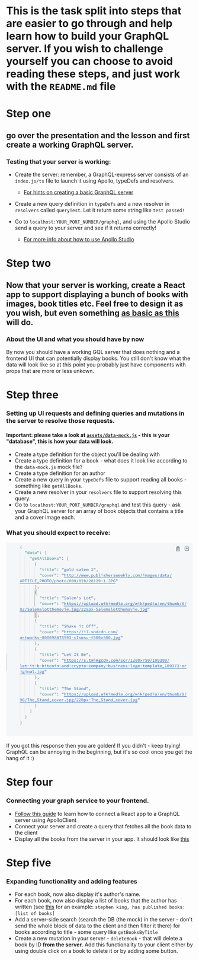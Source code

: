 # This is the task split into steps that are easier to go through and help learn how to build your GraphQL server. If you wish to challenge yourself you can choose to avoid reading these steps, and just work with the `README.md` file

# Step one

## go over the presentation and the lesson and first create a working GraphQL server.

### Testing that your server is working:

- Create the server: remember, a GraphQL-express server consists of an `index.js/ts` file to launch it using Apollo, typeDefs and resolvers.

  - [For hints on creating a basic GraphQL server](https://youtu.be/0OvDumPYiSs)

- Create a new query definition in `typeDefs` and a new resolver in `resolvers` called `queryTest`. Let it return some string like `test passed!`

- Go to `localhost:YOUR_PORT_NUMBER/graphql`, and using the Apollo Studio send a query to your server and see if it returns correctly!
  - [For more info about how to use Apollo Studio](https://youtu.be/0OvDumPYiSs?t=456)

# Step two

## Now that your server is working, create a React app to support displaying a bunch of books with images, book titles etc. Feel free to design it as you wish, but even something [as basic as this](./assets/demo.PNG) will do.

### About the UI and what you should have by now

By now you should have a working GQL server that does nothing and a frontend UI that can potentially display books. You still don't know what the data will look like so at this point you probably just have components with props that are more or less unkown.

# Step three

### Setting up UI requests and defining queries and mutations in the server to resolve those requests.

#### Important: please take a look at [`assets/data-mock.js`]() - this is your "database", this is how your data will look.

- Create a type definition for the object you'll be dealing with
- Create a type definition for a book - what does it look like according to the `data-mock.js` mock file?
- Create a type definition for an author
- Create a new query in your `typeDefs` file to support reading all books - something like `getAllBooks`.
- Create a new resolver in your `resolvers` file to support resolving this query.
- Go to `localhost:YOUR_PORT_NUMBER/graphql` and test this query - ask your GraphQL server for an array of book objects that contains a title and a cover image each.

### What you should expect to receive:

![](https://github.com/KorenEzri/GraphQL-lesson/blob/master/assets/res_example_getallbooks.PNG)

If you got this response then you are golden! If you didn't - keep trying! GraphQL can be annoying in the beginning, but it's so cool once you get the hang of it :)

# Step four

### Connecting your graph service to your frontend.

- [Follow this guide]() to learn how to connect a React app to a GraphQL server using ApolloClient
- Connect your server and create a query that fetches all the book data to the client
- Display all the books from the server in your app. It should look like [this](./assets/step4demo.PNG)

# Step five

### Expanding functionality and adding features

- For each book, now also display it's author's name.
- For each book, now also display a list of books that the author has written (see [this](./assets/demo.PNG) for an example: `stephen king, has published books: [list of books]`
- Add a server-side search (search the DB (the mock) in the server - don't send the whole block of data to the client and then filter it there) for books according to title - some query like `getBooksByTitle`
- Create a new mutation in your server - `deleteBook` - that will delete a book by ID **from the server**. Add this functionality to your client either by using double click on a book to delete it or by adding some button.
